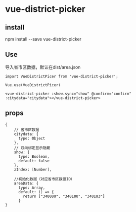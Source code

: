 # vue-district-picker

## install

npm install --save vue-district-picker

## Use

导入省市区数据，默认在dist/area.json
```
import VueDistrictPicer from 'vue-district-picker';

Vue.use(VueDistrictPicer)

<vue-district-picker :show.sync="show" @confirm="confirm" :citydata="citydata"></vue-district-picker>
```


## props

```
{
    // 省市区数据
    citydata: {
      type: Object
    },
    // 双向绑定显示隐藏
    show: {
      type: Boolean,
      default: false
    },
    zIndex: [Number],

    //初始化数据（对应省市区数据ID）
    areaData: {
      type: Array,
      default: () => {
        return ["340000", "340100", "340103"]
      }
}
```


